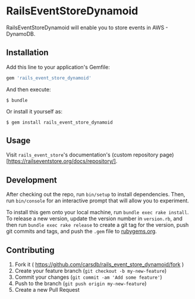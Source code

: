 # RailsEventStoreDynamoid

RailsEventStoreDynamoid will enable you to store events in AWS - DynamoDB.

## Installation

Add this line to your application's Gemfile:

```ruby
gem 'rails_event_store_dynamoid'
```

And then execute:

    $ bundle

Or install it yourself as:

    $ gem install rails_event_store_dynamoid

## Usage

Visit `rails_event_store`'s documentation's (custom repository page)[https://railseventstore.org/docs/repository/].

## Development

After checking out the repo, run `bin/setup` to install dependencies. Then, run `bin/console` for an interactive prompt that will allow you to experiment.

To install this gem onto your local machine, run `bundle exec rake install`. To release a new version, update the version number in `version.rb`, and then run `bundle exec rake release` to create a git tag for the version, push git commits and tags, and push the `.gem` file to [rubygems.org](https://rubygems.org).

## Contributing

1. Fork it ( https://github.com/carsdb/rails_event_store_dynamoid/fork )
2. Create your feature branch (`git checkout -b my-new-feature`)
3. Commit your changes (`git commit -am 'Add some feature'`)
4. Push to the branch (`git push origin my-new-feature`)
5. Create a new Pull Request
